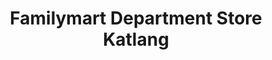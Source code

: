 ---
title: "Familymart Department Store Katlang"
url: /katlang/familymart-department-store-katlang/
shop: Warenhaus
---